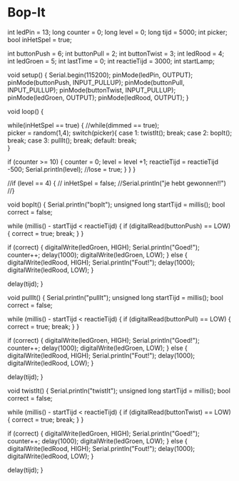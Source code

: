 # Bop-It
int ledPin = 13;
long counter = 0;
long level = 0;
long tijd = 5000;
int picker;
bool inHetSpel = true;
 
int buttonPush = 6;
int buttonPull = 2;
int buttonTwist = 3;
int ledRood = 4;
int ledGroen = 5;
int lastTime = 0;
int reactieTijd = 3000;
int startLamp;
 
void setup() {
Serial.begin(115200);
pinMode(ledPin, OUTPUT);
pinMode(buttonPush, INPUT_PULLUP);
pinMode(buttonPull, INPUT_PULLUP);
pinMode(buttonTwist, INPUT_PULLUP);
pinMode(ledGroen, OUTPUT);
pinMode(ledRood, OUTPUT);
}
 
 
 
void loop() {
    
  while(inHetSpel == true) {
  //while(dimmed == true);  
  picker = random(1,4);
  switch(picker){
    case 1:
      twistIt();
      break;
    case 2:
      bopIt();
      break;
    case 3:
      pullIt();
      break;
    default:
      break;  
    }
 
 
 if (counter >= 10) {
    counter = 0;
    level = level +1;
    reactieTijd = reactieTijd -500;
    Serial.println(level);
    //lose = true;
    }
  }
}

 
//if (level == 4) {
 // inHetSpel = false;
  //Serial.println("je hebt gewonnen!!")
 //}
 
void bopIt() {
  Serial.println("bopIt");
  unsigned long startTijd = millis();
  bool correct = false;

  while (millis() - startTijd < reactieTijd) {
    if (digitalRead(buttonPush) == LOW) {
      correct = true;
      break;
    }
  }

  if (correct) {
    digitalWrite(ledGroen, HIGH);
    Serial.println("Goed!");
    counter++;
    delay(1000);
    digitalWrite(ledGroen, LOW);
  } else {
    digitalWrite(ledRood, HIGH);
    Serial.println("Fout!");
    delay(1000);
    digitalWrite(ledRood, LOW);
  }

  delay(tijd);
}

void pullIt() {
  Serial.println("pullIt");
  unsigned long startTijd = millis();
  bool correct = false;

  while (millis() - startTijd < reactieTijd) {
    if (digitalRead(buttonPull) == LOW) {
      correct = true;
      break;
    }
  }

  if (correct) {
    digitalWrite(ledGroen, HIGH);
    Serial.println("Goed!");
    counter++;
    delay(1000);
    digitalWrite(ledGroen, LOW);
  } else {
    digitalWrite(ledRood, HIGH);
    Serial.println("Fout!");
    delay(1000);
    digitalWrite(ledRood, LOW);
  }

  delay(tijd);
}

void twistIt() {
  Serial.println("twistIt");
  unsigned long startTijd = millis();
  bool correct = false;

  while (millis() - startTijd < reactieTijd) {
    if (digitalRead(buttonTwist) == LOW) {
      correct = true;
      break;
    }
  }

  if (correct) {
    digitalWrite(ledGroen, HIGH);
    Serial.println("Goed!");
    counter++;
    delay(1000);
    digitalWrite(ledGroen, LOW);
  } else {
    digitalWrite(ledRood, HIGH);
    Serial.println("Fout!");
    delay(1000);
    digitalWrite(ledRood, LOW);
  }

  delay(tijd);
}

